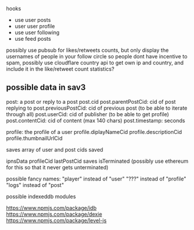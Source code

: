 
hooks
  - use user posts
  - user user profile
  - use user following
  - use feed posts
  
possibly use pubsub for likes/retweets counts, but only display the usernames of people in your follow circle so people dont have incentive to spam, possibly use cloudflare country api to get own ip and country, and include it in the like/retweet count statistics?


possible data in sav3
----
post: a post or reply to a post
post.cid
post.parentPostCid: cid of post replying to
post.previousPostCid: cid of previous post (to be able to iterate through all)
post.userCid: cid of publisher (to be able to get profile)
post.contentCid: cid of content (max 140 chars)
post.timestamp: seconds

profile: the profile of a user
profile.diplayNameCid
profile.descriptionCid
profile.thumbnailUrlCid

saves
array of user and post cids saved

ipnsData
profileCid
lastPostCid
saves
isTerminated (possibly use ethereum for this so that it never gets unterminated)

possible fancy names: 
"player" instead of "user"
"???" instead of "profile"
"logs" instead of "post"

possible indexeddb modules

https://www.npmjs.com/package/idb
https://www.npmjs.com/package/dexie
https://www.npmjs.com/package/level-js
